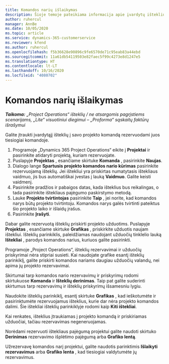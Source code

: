 ```yaml
---
title: Komandos narių išlaikymas
description: Šioje temoje pateikiama informacija apie įvardytų išteklių rezervavimą projektų komandoms ir jų priskyrimą užduotims.
author: ruhercul
manager: AnnBe
ms.date: 10/05/2020
ms.topic: article
ms.service: dynamics-365-customerservice
ms.reviewer: kfend
ms.author: ruhercul
ms.openlocfilehash: f5b36628e90896c9fe6570de71c95eab83a44ebd
ms.sourcegitcommit: 11a61db54119503e82faec5f99c4273e8d1247e5
ms.translationtype: HT
ms.contentlocale: lt-LT
ms.lasthandoff: 10/16/2020
ms.locfileid: "4080702"
---
```

# <a name="maintain-team-members"></a>Komandos narių išlaikymas

_**Taikoma:** „Project Operations“ išteklių / ne atsargomis pagrįstiems scenarijams, „Lite“ visuotiniui diegimui – „Proforma“ sąskaitų faktūrų išrašymui_

Galite įtraukti įvardytąjį išteklių į savo projekto komandą rezervuodami juos tiesiogiai komandoje.

1. Programoje „Dynamics 365 Project Operations“ eikite į **Projektai** ir pasirinkite atidaryti projektą, kuriam rezervuojate.
2. Puslapyje **Projektas** , esančiame skirtuke **Komanda** , pasirinkite **Naujas**. 
3. Dialogo lange **Spartusis projekto komandos nario kūrimas** pasirinkite rezervuojamą išteklių. Jei ištekliui yra priskirtas numatytasis ištekliaus vaidmuo, jis bus automatiškai įvestas į lauką **Vaidmuo**. Galite keisti vaidmenį. 
4. Pasirinkite pradžios ir pabaigos datas, kada išteklius bus reikalingas, o tada pasirinkite ištekliaus pajėgumo paskirstymo metodą. 
5. Lauke **Projekto tvirtintojas** pasirinkite **Taip** , jei norite, kad komandos narys būtų projekto tvirtintoju. Komandos narys galės tvirtinti pateiktus šio projekto laiko ir išlaidų įrašus. 
6. Pasirinkite **Įrašyti**.

Dabar galite rezervuotą išteklių priskirti projekto užduotims. Puslapyje **Projektas** , esančiame skirtuke **Grafikas** , priskirkite užduotis naujam ištekliui. Išteklių parinkiklis, paleidžiamas naudojant užduočių tinklelio lauką **Ištekliai** , parodys komandos narius, kuriuos galite pasirinkti.


Programoje „Project Operations“, išteklių rezervavimai ir užduočių priskyrimai nėra stipriai susieti. Kai naudojate grafike esantį išteklių parinkiklį, galite priskirti komandos nariams daugiau užduočių valandų, nei apima jų projekto rezervavimai.

Skirtumai tarp komandos nario rezervavimų ir priskyrimų rodomi skirtukuose **Komanda** ir **Išteklių derinimas**. Taip pat galite suderinti skirtumus tarp rezervavimų ir išteklių priskyrimų išsamesniu lygiu.

Naudokite išteklių parinkiklį, esantį skirtuke **Grafikas** , kad ieškotumėte ir pasirinktumėte rezervuojamus išteklius, kurie dar nėra projekto komandos dalimi. Šie ištekliai išteklių parinkiklyje rodomi kaip **Kiti ištekliai**.

Kai renkates, išteklius įtraukiamas į projekto komandą ir priskiriamas užduočiai, tačiau rezervavimas negeneruojamas.

Norėdami rezervuoti ištekliaus pajėgumą projektui galite naudoti skirtuko **Derinimas** rezervavimo išplėtimo pajėgumą arba **Grafiko lentą**.

Užrezervavę komandos narį projektui, galite naudotis parinktimis **Išlaikyti rezervavimus** arba **Grafiko lenta** , kad tiesiogiai valdytumėte jų rezervavimus.
